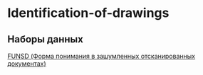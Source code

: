 # Identification-of-drawings

## Наборы данных

[FUNSD (Форма понимания в зашумленных отсканированных документах)](https://paperswithcode.com/dataset/funsd)
